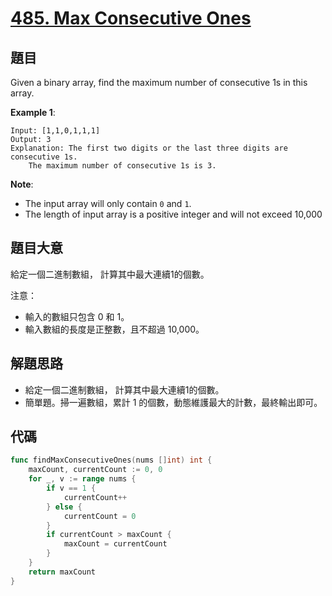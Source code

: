 # [485. Max Consecutive Ones](https://leetcode.com/problems/max-consecutive-ones/)


## 題目

Given a binary array, find the maximum number of consecutive 1s in this array.

**Example 1**:

```
Input: [1,1,0,1,1,1]
Output: 3
Explanation: The first two digits or the last three digits are consecutive 1s.
    The maximum number of consecutive 1s is 3.
```

**Note**:

- The input array will only contain `0` and `1`.
- The length of input array is a positive integer and will not exceed 10,000


## 題目大意

給定一個二進制數組， 計算其中最大連續1的個數。

注意：

- 輸入的數組只包含 0 和 1。
- 輸入數組的長度是正整數，且不超過 10,000。


## 解題思路

- 給定一個二進制數組， 計算其中最大連續1的個數。
- 簡單題。掃一遍數組，累計 1 的個數，動態維護最大的計數，最終輸出即可。

## 代碼

```go
func findMaxConsecutiveOnes(nums []int) int {
	maxCount, currentCount := 0, 0
	for _, v := range nums {
		if v == 1 {
			currentCount++
		} else {
			currentCount = 0
		}
		if currentCount > maxCount {
			maxCount = currentCount
		}
	}
	return maxCount
}
```